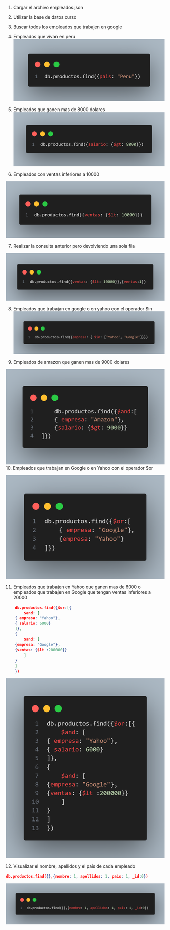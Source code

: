 1. Cargar el archivo empleados.json

2. Utilizar la base de datos curso

3. Buscar todos los empleados que trabajen en google


4. Empleados que vivan en peru
![alt text](../img/p2_4.png)
5. Empleados que ganen mas de 8000 dolares
![alt text](../img/p2_5.png)
6. Empleados con ventas inferiores a 10000

![alt text](../img/p2_6.png)

7. Realizar la consulta anterior pero devolviendo una sola fila

![alt text](../img/p2_7.png)

8. Empleados que trabajan en google o en yahoo con el operador $in
![alt text](../img/p2_8.png)

9. Empleados de amazon que ganen mas de 9000 dolares

![alt text](../img/p2_9.png)
10. Empleados que trabajan en Google o en Yahoo con el operador $or

![alt text](../img/p2_10.png)

11. Empleados que trabajen en Yahoo que ganen mas de 6000 o empleados que trabajen en Google que tengan ventas inferiores a 20000
```json
    db.productos.find({$or:[{
        $and: [
    { empresa: "Yahoo"},
    { salario: 6000}
    ]},
    {
        $and: [
    {empresa: "Google"},
    {ventas: {$lt :200000}}
        ]
    }
    ]    
    })
```
![alt text](../img/p2_11.png)

12. Visualizar el nombre, apellidos y el país de cada empleado
```json
db.productos.find({},{nombre: 1, apellidos: 1, pais: 1, _id:0})
```
![alt text](../img/p2_12.png)